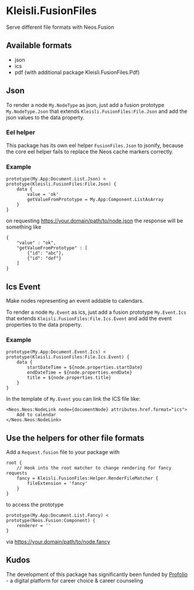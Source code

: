 # Kleisli.FusionFiles
Serve different file formats with Neos.Fusion

## Available formats
* json
* ics
* pdf (with additional package Kleisli.FusionFiles.Pdf)

## Json
To render a node `My.NodeType` as json, just add a fusion prototype `My.NodeType.Json` that 
extends `Kleisli.FusionFiles:File.Json` and add the json values to the data property.

### Eel helper
This package has its own eel helper `FusionFiles.Json` to jsonify, because the core eel helper fails to 
replace the Neos cache markers correctly.

### Example
```
prototype(My.App:Document.List.Json) < prototype(Kleisli.FusionFiles:File.Json) {
    data {
        value = 'ok'
        getValueFromPrototype = My.App:Component.ListAsArray
    }
}
```
on requesting https://your.domain/path/to/node.json the response will be something like
```
{
    "value" : "ok",
    "getValueFromPrototype" : [
        {"id": "abc"},
        {"id": "def"}
    ]
}
```

## Ics Event
Make nodes representing an event addable to calendars.  

To render a node `My.Event` as ics, just add a fusion prototype `My.Event.Ics` that
extends `Kleisli.FusionFiles:File.Ics.Event` and add the event properties to the data property.

### Example
```
prototype(My.App:Document.Event.Ics) < prototype(Kleisli.FusionFiles:File.Ics.Event) {
    data {
        startDateTime = ${node.properties.startDate}
        endDateTime = ${node.properties.endDate}
        title = ${node.properties.title}
    }
}
```

In the template of `My.Event` you can link the ICS file like: 
```
<Neos.Neos:NodeLink node={documentNode} attributes.href.format="ics">
    Add to calendar
</Neos.Neos:NodeLink>
```

## Use the helpers for other file formats 
Add a `Request.fusion` file to your package with
```
root {
    // Hook into the root matcher to change rendering for fancy requests
    fancy = Kleisli.FusionFiles:Helper.RenderFileMatcher {
        fileExtension = 'fancy'
    }
}
```
to access the prototype
```
prototype(My.App:Document.List.Fancy) < prototype(Neos.Fusion:Component) {
    renderer = ''
}
```
via https://your.domain/path/to/node.fancy

## Kudos
The development of this package has significantly been funded by [Profolio](https://www.profolio.ch/) - a digital platform for career choice & career counseling
